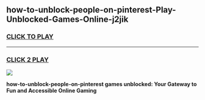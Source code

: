 
## how-to-unblock-people-on-pinterest-Play-Unblocked-Games-Online-j2jik
<h3>
<a href="https://premium76.site?title=how-to-unblock-people-on-pinterest&ref=25A">CLICK TO PLAY</a></h3>
<hr>

<h3>
<a href="https://premium76.site?title=how-to-unblock-people-on-pinterest&ref=25A">CLICK 2 PLAY</a>
  
</h3>

<a href="https://premium76.site?title=how-to-unblock-people-on-pinterest&ref=25A"><img src="https://clearcache.store/games.png"></a>


**how-to-unblock-people-on-pinterest games unblocked: Your Gateway to Fun and Accessible Online Gaming**
